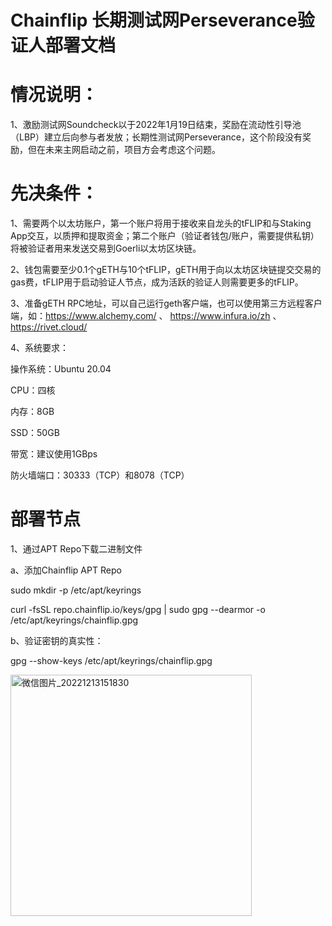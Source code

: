 # Chainflip 长期测试网Perseverance验证人部署文档

# 情况说明：

1、激励测试网Soundcheck以于2022年1月19日结束，奖励在流动性引导池（LBP）建立后向参与者发放；长期性测试网Perseverance，这个阶段没有奖励，但在未来主网启动之前，项目方会考虑这个问题。

# 先决条件：

1、需要两个以太坊账户，第一个账户将用于接收来自龙头的tFLIP和与Staking App交互，以质押和提取资金；第二个账户（验证者钱包/账户，需要提供私钥）将被验证者用来发送交易到Goerli以太坊区块链。

2、钱包需要至少0.1个gETH与10个tFLIP，gETH用于向以太坊区块链提交交易的gas费，tFLIP用于启动验证人节点，成为活跃的验证人则需要更多的tFLIP。

3、准备gETH RPC地址，可以自己运行geth客户端，也可以使用第三方远程客户端，如：https://www.alchemy.com/  、  https://www.infura.io/zh  、  https://rivet.cloud/

4、系统要求：
 
 操作系统：Ubuntu 20.04
 
 CPU：四核
 
 内存：8GB
 
 SSD：50GB
 
 带宽：建议使用1GBps
 
 防火墙端口：30333（TCP）和8078（TCP）

# 部署节点

1、通过APT Repo下载二进制文件

a、添加Chainflip APT Repo

sudo mkdir -p /etc/apt/keyrings

curl -fsSL repo.chainflip.io/keys/gpg | sudo gpg --dearmor -o /etc/apt/keyrings/chainflip.gpg

b、验证密钥的真实性：

gpg --show-keys /etc/apt/keyrings/chainflip.gpg

<img width="386" alt="微信图片_20221213151830" src="https://user-images.githubusercontent.com/100336530/207263177-6fc438f6-32ed-4209-b522-6769264ea975.png">



